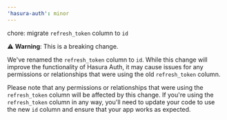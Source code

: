 ```yaml
---
'hasura-auth': minor
---
```


chore: migrate `refresh_token` column to `id`

⚠️ **Warning**: This is a breaking change.

We've renamed the `refresh_token` column to `id`. While this change will improve the functionality of Hasura Auth, it may cause issues for any permissions or relationships that were using the old `refresh_token` column.

Please note that any permissions or relationships that were using the `refresh_token` column will be affected by this change. If you're using the `refresh_token` column in any way, you'll need to update your code to use the new `id` column and ensure that your app works as expected.
